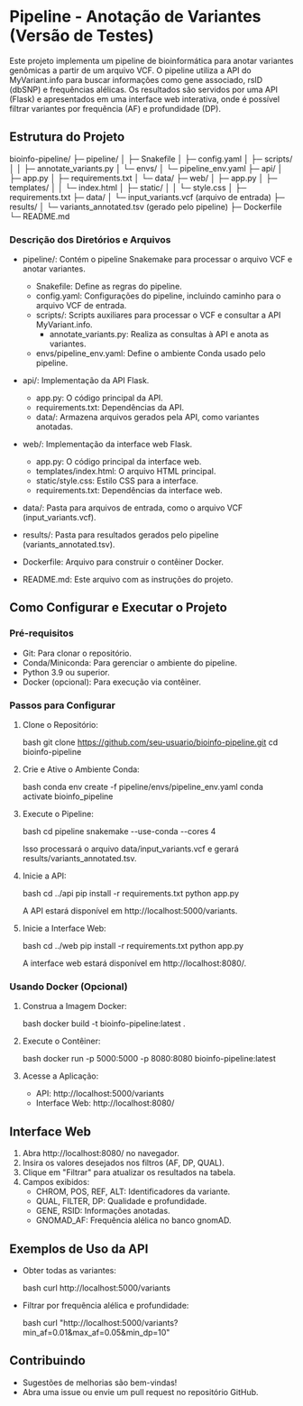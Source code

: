# Pipeline - Anotação de Variantes (Versão de Testes)

Este projeto implementa um pipeline de bioinformática para anotar variantes genômicas a partir de um arquivo VCF. O pipeline utiliza a API do MyVariant.info para buscar informações como gene associado, rsID (dbSNP) e frequências alélicas. Os resultados são servidos por uma API (Flask) e apresentados em uma interface web interativa, onde é possível filtrar variantes por frequência (AF) e profundidade (DP).

## Estrutura do Projeto


bioinfo-pipeline/
├─ pipeline/
│  ├─ Snakefile
│  ├─ config.yaml
│  ├─ scripts/
│  │  ├─ annotate_variants.py
│  └─ envs/
│     └─ pipeline_env.yaml
├─ api/
│  ├─ app.py
│  ├─ requirements.txt
│  └─ data/
├─ web/
│  ├─ app.py
│  ├─ templates/
│  │  └─ index.html
│  ├─ static/
│  │  └─ style.css
│  ├─ requirements.txt
├─ data/
│  └─ input_variants.vcf (arquivo de entrada)
├─ results/
│  └─ variants_annotated.tsv (gerado pelo pipeline)
├─ Dockerfile
└─ README.md


### Descrição dos Diretórios e Arquivos

- pipeline/: Contém o pipeline Snakemake para processar o arquivo VCF e anotar variantes.

  - Snakefile: Define as regras do pipeline.
  - config.yaml: Configurações do pipeline, incluindo caminho para o arquivo VCF de entrada.
  - scripts/: Scripts auxiliares para processar o VCF e consultar a API MyVariant.info.
    - annotate_variants.py: Realiza as consultas à API e anota as variantes.
  - envs/pipeline_env.yaml: Define o ambiente Conda usado pelo pipeline.

- api/: Implementação da API Flask.

  - app.py: O código principal da API.
  - requirements.txt: Dependências da API.
  - data/: Armazena arquivos gerados pela API, como variantes anotadas.

- web/: Implementação da interface web Flask.

  - app.py: O código principal da interface web.
  - templates/index.html: O arquivo HTML principal.
  - static/style.css: Estilo CSS para a interface.
  - requirements.txt: Dependências da interface web.

- data/: Pasta para arquivos de entrada, como o arquivo VCF (input_variants.vcf).

- results/: Pasta para resultados gerados pelo pipeline (variants_annotated.tsv).

- Dockerfile: Arquivo para construir o contêiner Docker.

- README.md: Este arquivo com as instruções do projeto.

## Como Configurar e Executar o Projeto

### Pré-requisitos

- Git: Para clonar o repositório.
- Conda/Miniconda: Para gerenciar o ambiente do pipeline.
- Python 3.9 ou superior.
- Docker (opcional): Para execução via contêiner.

### Passos para Configurar

1. Clone o Repositório:

   bash
   git clone https://github.com/seu-usuario/bioinfo-pipeline.git
   cd bioinfo-pipeline
   

2. Crie e Ative o Ambiente Conda:

   bash
   conda env create -f pipeline/envs/pipeline_env.yaml
   conda activate bioinfo_pipeline
   

3. Execute o Pipeline:

   bash
   cd pipeline
   snakemake --use-conda --cores 4
   

   Isso processará o arquivo data/input_variants.vcf e gerará results/variants_annotated.tsv.

4. Inicie a API:

   bash
   cd ../api
   pip install -r requirements.txt
   python app.py
   

   A API estará disponível em http://localhost:5000/variants.

5. Inicie a Interface Web:

   bash
   cd ../web
   pip install -r requirements.txt
   python app.py
   

   A interface web estará disponível em http://localhost:8080/.

### Usando Docker (Opcional)

1. Construa a Imagem Docker:

   bash
   docker build -t bioinfo-pipeline:latest .
   

2. Execute o Contêiner:

   bash
   docker run -p 5000:5000 -p 8080:8080 bioinfo-pipeline:latest
   

3. Acesse a Aplicação:

   - API: http://localhost:5000/variants
   - Interface Web: http://localhost:8080/

## Interface Web

1. Abra http://localhost:8080/ no navegador.
2. Insira os valores desejados nos filtros (AF, DP, QUAL).
3. Clique em "Filtrar" para atualizar os resultados na tabela.
4. Campos exibidos:
   - CHROM, POS, REF, ALT: Identificadores da variante.
   - QUAL, FILTER, DP: Qualidade e profundidade.
   - GENE, RSID: Informações anotadas.
   - GNOMAD_AF: Frequência alélica no banco gnomAD.

## Exemplos de Uso da API

- Obter todas as variantes:

  bash
  curl http://localhost:5000/variants
  

- Filtrar por frequência alélica e profundidade:

  bash
  curl "http://localhost:5000/variants?min_af=0.01&max_af=0.05&min_dp=10"
  

## Contribuindo

- Sugestões de melhorias são bem-vindas!
- Abra uma issue ou envie um pull request no repositório GitHub.

